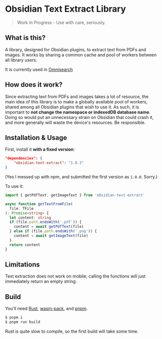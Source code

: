 # Obsidian Text Extract Library

> Work In Progress - Use with care, seriously.

## What is this?

A library, designed for Obsidian plugins, to extract text from PDFs and images. It works by sharing a common cache and pool of workers between all library users.

It is currently used in [Omnisearch](https://github.com/scambier/obsidian-omnisearch)

## How does it work?

Since extracting text from PDFs and images takes a lot of resource, the main idea of this library is to make a globally available pool of workers, shared among all Obsidian plugins that wish to use it. As such, it is important to **not change the namespace or indexedDB database name**. Doing so would put an unnecessary strain on Obsidian that could crash it, and more generally will waste the device's resources. Be responsible.

## Installation & Usage

First, install it **with a fixed version**:
```json
"dependencies": {
    "obsidian-text-extract": "1.0.3"
}
```

(Yes I messed up with npm, and submitted the first version as `1.0.0`. Sorry.)

To use it:
```ts
import { getPdfText, getImageText } from 'obsidian-text-extract'

async function getTextFromFile(
  file: TFile
): Promise<string> {
  let content: string
  if (file.path.endsWith('.pdf')) {
    content = await getPdfText(file)
  } else if (file.path.endsWith('.png')) {
    content = await getImageText(file)
  }
  return content
}
```

## Limitations

Text extraction does not work on mobile; calling the functions will just immediately return an empty string.

## Build

You'll need [Rust](https://doc.rust-lang.org/book/ch01-01-installation.html), [wasm-pack](https://github.com/rustwasm/wasm-pack), and [pnpm](https://pnpm.io/installation). 

```sh
$ pnpm i
$ pnpm run build
```

Rust is quite slow to compile, so the first build will take some time.